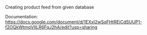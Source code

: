 Creating product feed from given database

Documentation: https://docs.google.com/document/d/1EXxI2wSqFHtREjCdSUUP1-f2OQkWtmqVIILR6FqJ2hA/edit?usp=sharing 
